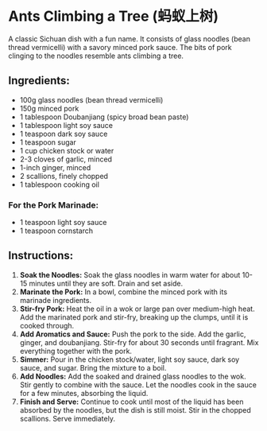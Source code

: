 
# Ants Climbing a Tree (蚂蚁上树)

A classic Sichuan dish with a fun name. It consists of glass noodles (bean thread vermicelli) with a savory minced pork sauce. The bits of pork clinging to the noodles resemble ants climbing a tree.

## Ingredients:
*   100g glass noodles (bean thread vermicelli)
*   150g minced pork
*   1 tablespoon Doubanjiang (spicy broad bean paste)
*   1 tablespoon light soy sauce
*   1 teaspoon dark soy sauce
*   1 teaspoon sugar
*   1 cup chicken stock or water
*   2-3 cloves of garlic, minced
*   1-inch ginger, minced
*   2 scallions, finely chopped
*   1 tablespoon cooking oil

### For the Pork Marinade:
*   1 teaspoon light soy sauce
*   1 teaspoon cornstarch

## Instructions:
1.  **Soak the Noodles:** Soak the glass noodles in warm water for about 10-15 minutes until they are soft. Drain and set aside.
2.  **Marinate the Pork:** In a bowl, combine the minced pork with its marinade ingredients.
3.  **Stir-fry Pork:** Heat the oil in a wok or large pan over medium-high heat. Add the marinated pork and stir-fry, breaking up the clumps, until it is cooked through.
4.  **Add Aromatics and Sauce:** Push the pork to the side. Add the garlic, ginger, and doubanjiang. Stir-fry for about 30 seconds until fragrant. Mix everything together with the pork.
5.  **Simmer:** Pour in the chicken stock/water, light soy sauce, dark soy sauce, and sugar. Bring the mixture to a boil.
6.  **Add Noodles:** Add the soaked and drained glass noodles to the wok. Stir gently to combine with the sauce. Let the noodles cook in the sauce for a few minutes, absorbing the liquid.
7.  **Finish and Serve:** Continue to cook until most of the liquid has been absorbed by the noodles, but the dish is still moist. Stir in the chopped scallions. Serve immediately.
